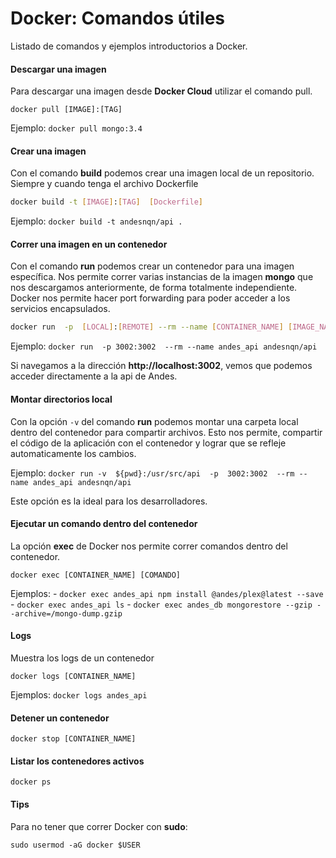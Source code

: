 # Docker: Comandos útiles

Listado de comandos y ejemplos introductorios a Docker.

#### Descargar una imagen

Para descargar una imagen desde  __Docker Cloud__ utilizar el comando pull.

```
docker pull [IMAGE]:[TAG]
```

Ejemplo: `docker pull mongo:3.4`


#### Crear una imagen

Con el comando __build__ podemos crear una imagen local de un repositorio. Siempre y cuando tenga el archivo Dockerfile 

```bash
docker build -t [IMAGE]:[TAG]  [Dockerfile]
```
 
 Ejemplo: `docker build -t andesnqn/api .`

#### Correr una imagen en un contenedor

Con el comando __run__ podemos crear un contenedor para una imagen específica. Nos permite correr varias instancias de la imagen __mongo__ que nos descargamos anteriormente, de forma totalmente independiente. Docker nos permite hacer port forwarding para poder acceder a los servicios encapsulados.

```bash
docker run  -p  [LOCAL]:[REMOTE] --rm --name [CONTAINER_NAME] [IMAGE_NAME] 
```

Ejemplo: `docker run  -p 3002:3002  --rm --name andes_api andesnqn/api `

Si navegamos a la dirección __http://localhost:3002__, vemos que podemos acceder directamente a la api de Andes. 

#### Montar directorios local

Con la opción `-v` del comando __run__ podemos montar una carpeta local dentro del contenedor para compartir archivos. Esto nos permite, compartir el código de la aplicación con el contenedor y lograr que se refleje automaticamente los cambios. 

Ejemplo: `docker run -v  ${pwd}:/usr/src/api  -p  3002:3002  --rm --name andes_api andesnqn/api`

Este opción es la ideal para los desarrolladores.

#### Ejecutar un comando dentro del contenedor

La opción __exec__ de Docker nos permite correr comandos dentro del contenedor. 

```
docker exec [CONTAINER_NAME] [COMANDO]
```

Ejemplos: 
    - `docker exec andes_api npm install @andes/plex@latest --save`
    - `docker exec andes_api ls`
    - `docker exec andes_db mongorestore --gzip --archive=/mongo-dump.gzip`


#### Logs

Muestra los logs de un contenedor

```
docker logs [CONTAINER_NAME]
```
Ejemplos: `docker logs andes_api`


#### Detener un contenedor

```
docker stop [CONTAINER_NAME]
```

#### Listar los contenedores activos

```
docker ps 
```

#### Tips
Para no tener que correr Docker con __sudo__: 

```
sudo usermod -aG docker $USER
```

